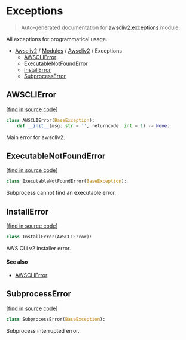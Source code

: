 # Exceptions

> Auto-generated documentation for [awscliv2.exceptions](https://github.com/youtype/awscliv2/blob/main/awscliv2/exceptions.py) module.

All exceptions for programmatical usage.

- [Awscliv2](../README.md#aws-cli-v2-for-python) / [Modules](../MODULES.md#awscliv2-modules) / [Awscliv2](index.md#awscliv2) / Exceptions
    - [AWSCLIError](#awsclierror)
    - [ExecutableNotFoundError](#executablenotfounderror)
    - [InstallError](#installerror)
    - [SubprocessError](#subprocesserror)

## AWSCLIError

[[find in source code]](https://github.com/youtype/awscliv2/blob/main/awscliv2/exceptions.py#L6)

```python
class AWSCLIError(BaseException):
    def __init__(msg: str = '', returncode: int = 1) -> None:
```

Main error for awscliv2.

## ExecutableNotFoundError

[[find in source code]](https://github.com/youtype/awscliv2/blob/main/awscliv2/exceptions.py#L32)

```python
class ExecutableNotFoundError(BaseException):
```

Subprocess cannot find an executable error.

## InstallError

[[find in source code]](https://github.com/youtype/awscliv2/blob/main/awscliv2/exceptions.py#L20)

```python
class InstallError(AWSCLIError):
```

AWS CLi v2 installer error.

#### See also

- [AWSCLIError](#awsclierror)

## SubprocessError

[[find in source code]](https://github.com/youtype/awscliv2/blob/main/awscliv2/exceptions.py#L26)

```python
class SubprocessError(BaseException):
```

Subprocess interrupted error.
